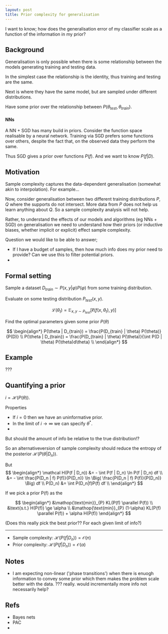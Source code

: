 ```yaml
---
layout: post
title: Prior complexity for generalisation
---
```


I want to know; how does the generalisation error of my classifier scale as a function of the information in my prior?

## Background

Generalisation is only possible when there is some relationship between the models generating training and testing data.

In the simplest case the relationship is the identity, thus training and testing are the same.

Next is where they have the same model, but are sampled under different distributions.

<!--
Also.
- Diff model + same dist.
- Diff model + diff dist.
(do we ever care about these cases?!)
-->

Have some prior over the relationship between  $P(\theta_{test},\theta_{train})$.

<!--
When can we expect generalisation!?
Given problem X, priors P, data D.
What is the test accuracy likely to be?
-->

#### NNs

A NN + SGD has many build in priors.
Consider the function space realisable by a neural network. Training via SGD prefers some functions over others, despite the fact that, on the observed data they perform the same.

<!--
More correctly?? it prefer some weight settings over others, which yields a preference over functions.
-->

Thus SGD gives a prior over functions $P(f)$. And we want to know $P(f| D)$.

## Motivation

Sample complexity captures the data-dependent generalisation (somewhat akin to interpolation). For example...

Now, consider generalisation between two different training distributions $P, Q$ where the supports do not intersect. More data from $P$ does not help us learn anything about $Q$. So a sample complexity analysis will not help.

Rather, to understand the effects of our models and algorithms (eg NNs + SGD) on generalisation we need to understand how their priors (or inductive biases, whether implicit or explicit) effect sample complexity.

<!--
for starters, let's just consider how generalisation accuracy scales with prior info.

ultimate goal, how does generalisation accuracy with prior info and more data.
given these priors, what is the sample complexit?
give other priors, what is the sample complexity?
-->

Question we would like to be able to answer;

- If I have a budget of samples, then how much info does my prior need to provide? Can we use this to filter potential priors.
-

## Formal setting

Sample a dataset $D_{train} \sim P(x, y | \varphi)P(\varphi)$ from some training distribution.

Evaluate on some testing distribution $P_{test}(x, y)$.

$$
\mathcal L(\theta_t) = \mathop{\mathbb E}_{x, y \sim P_{test}}[\ell(f(x, \theta_t), y)]
$$

Find the optimal parameters given some prior $P(\theta)$

$$
\begin{align*}
P(\theta | D_{train}) = \frac{P(D_{train} | \theta) P(\theta)}{P(D)} \\
P(\theta | D_{train}) = \frac{P(D_{train} | \theta) P(\theta)}{\int P(D | \theta) P(\theta)d\theta} \\
\end{align*}
$$


## Example

???

## Quantifying a prior

<!--
Let $i = \text{MI}(P(\theta) ; P_{test}(x, y))$.
As $i$ increases, how does
-->

$i = \mathcal H(P(\theta))$.

Properties
- If $i=0$ then we have an uninformative prior.
- In the limit of $i \to \infty$ we can specify $\theta^{* }$.
-

But should the amount of info be relative to the true distribution!?

So an alternativeversion of sample complexity should reduce the entropy of the posterior
$\mathcal H(P(\theta | D_n))$.

But
$$
\begin{align*}
\mathcal H(P(f | D_n)) &= - \int P(f | D_n) \ln P(f | D_n) df \\
&= - \int \frac{P(D_n | f) P(f)}{P(D_n)} \ln \Big( \frac{P(D_n | f) P(f)}{P(D_n)}  \Big) df \\
P(D_n) &= \int P(D_n|f)P(f) df \\
\end{align*}
$$

If we pick a prior P(f) as the

$$
\begin{align*}
&\mathop{\text{min}}_{P} KL(P(f) \parallel P(f)) \\
&\text{s.t.} H(P(f)) \ge \alpha \\
&\mathop{\text{min}}_{P} (1-\alpha) KL(P(f) \parallel P(f)) + \alpha H(P(f))
\end{align*}
$$

(Does this really pick the best prior?? For each given limit of info?)

***

- Sample complexity: $\mathcal H(P(f | D_n)) = \mathcal O(n)$
- Prior complexity: $\mathcal H(P(f | D_n)) = \mathcal O(\alpha)$

<!--
What are alternative frameworks for working with priors?
- Convergence rates given a regulariser
- Mutual info??
- ?
 -->

 <!--
What if bad priors are picked? Then we can have a prior with low entropy, but ...

There exists a prior with entropy less than H that allows efficient learning.
  -->


<!--
Can we evaluate P(D|f) as the population loss??
Maybe exponentiated? Why not?
 -->

## Notes

- I am expecting non-linear ('phase transitions') when there is enuogh information to convey some prior which them makes the problem scale better with the data. ??? really. would incrementally more info not necessarily help?


## Refs

- Bayes nets
- PAC
-

